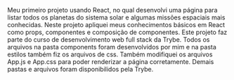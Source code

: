 <!-- Olá, Tryber!
Esse é apenas um arquivo inicial para o README do seu projeto.
É essencial que você preencha esse documento por conta própria, ok?
Não deixe de usar nossas dicas de escrita de README de projetos, e deixe sua criatividade brilhar!
:warning: IMPORTANTE: você precisa deixar nítido:
- quais arquivos/pastas foram desenvolvidos por você; 
- quais arquivos/pastas foram desenvolvidos por outra pessoa estudante;
- quais arquivos/pastas foram desenvolvidos pela Trybe.
-->
Meu primeiro projeto usando React, no qual desenvolvi uma página para listar todos os planetas do sistema solar e algumas missões espaciais mais conhecidas. Neste projeto apliquei meus conhecimentos básicos em React como props, componentes e composição de componentes.
Este projeto faz parte do curso de desenvolvimento web full stack da Trybe. Todos os arquivos na pasta components foram desenvolvidos por mim e na pasta estilos também fiz os arquivos de css. Também modifiquei os arquivos App.js e App.css para poder renderizar a página corretamente. Demais pastas e arquivos foram disponibilidos pela Trybe.
